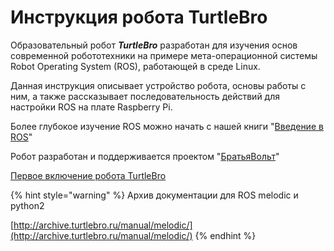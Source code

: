 # Инструкция робота TurtleBro

Образовательный робот _**TurtleBro**_ разработан для изучения основ современной робототехники на примере мета-операционной системы Robot Operating System (ROS), работающей в среде Linux.

Данная инструкция описывает устройство робота, основы работы с ним, а также рассказывает последовательность действий для настройки ROS на плате Raspberry Pi.

Более глубокое изучение ROS можно начать с нашей книги "[Введение в ROS](http://docs.voltbro.ru/starting-ros/)"

Робот разработан и поддерживается проектом "[БратьяВольт](http://www.voltbro.ru)"

[Первое включение робота TurtleBro](https://youtu.be/mnTkzk\_5cMM)

{% hint style="warning" %}
Архив документации для ROS melodic и python2&#x20;

[http://archive.turtlebro.ru/manual/melodic/](http://archive.turtlebro.ru/manual/melodic/)
{% endhint %}
